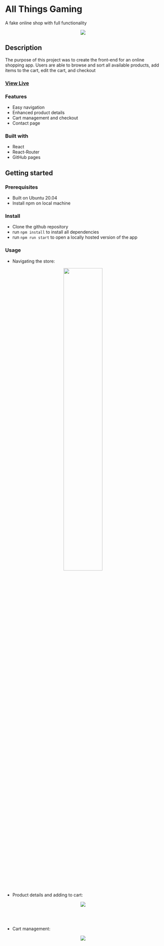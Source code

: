 # All Things Gaming

A fake online shop with full functionality

<div align="center">
  <kbd>
    <img src="https://i.imgur.com/IbK4CVg.png" />
  </kbd>
</div>

## Description

The purpose of this project was to create the front-end for an online shopping app. Users are able to browse and sort all available products, add items to the cart, edit the cart, and checkout

### <a href="https://daze-bot.github.io/shopping-cart/" target="_blank">View Live</a>

### Features

- Easy navigation
- Enhanced product details
- Cart management and checkout
- Contact page

### Built with

- React
- React-Router
- GitHub pages

## Getting started

### Prerequisites

- Built on Ubuntu 20.04
- Install npm on local machine

### Install

- Clone the github repository
- run ```npm install``` to install all dependencies
- run ```npm run start``` to open a locally hosted version of the app

### Usage

- Navigating the store:
<div align="center">
  <kbd>
    <img width=50% src="https://media3.giphy.com/media/v1.Y2lkPTc5MGI3NjExbHMxZjE5dzZxNGlvemt0aHg5cWtwNmxkeTluN3h1MHJyZTBubG9vcSZlcD12MV9pbnRlcm5hbF9naWZfYnlfaWQmY3Q9Zw/UolvZlJ67Iajwlfeto/giphy.gif"/>
  </kbd>
</div>

<br></br>

- Product details and adding to cart:
<div align="center">
  <kbd>
    <img src="https://media3.giphy.com/media/v1.Y2lkPTc5MGI3NjExdGxqdzVsZWl5NHVvc3UwZGl0enFrNjE0ODZ1aTI5a2N0cGdmdTBqdSZlcD12MV9pbnRlcm5hbF9naWZfYnlfaWQmY3Q9Zw/LkmUVui7vd9pMajEv0/giphy.gif"/>
  </kbd>
</div>

<br></br>

- Cart management:
<div align="center">
  <kbd>
    <img src="https://media1.giphy.com/media/v1.Y2lkPTc5MGI3NjExa2o4ZDEzbTNxOTY3eHA3cWpjeWlocGZmbmVxd2tpZ3Uzc2YyNjI4aCZlcD12MV9pbnRlcm5hbF9naWZfYnlfaWQmY3Q9Zw/uehPvkbC7pulS05d7e/giphy.gif"/>
  </kbd>
</div>
